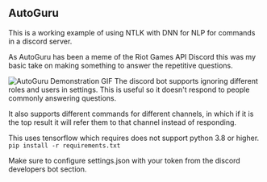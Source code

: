 ## AutoGuru

This is a working example of using NTLK with DNN for NLP for commands in a discord server.

As AutoGuru has been a meme of the Riot Games API Discord this was my basic take on making something to answer the repetitive questions.

![AutoGuru Demonstration GIF](https://www.bangingheads.net/autoguru.gif)
The discord bot supports ignoring different roles and users in settings. This is useful so it doesn't respond to people commonly answering questions.

It also supports different commands for different channels, in which if it is the top result it will refer them to that channel instead of responding.

This uses tensorflow which requires does not support python 3.8 or higher.
```pip install -r requirements.txt```

Make sure to configure settings.json with your token from the discord developers bot section.
